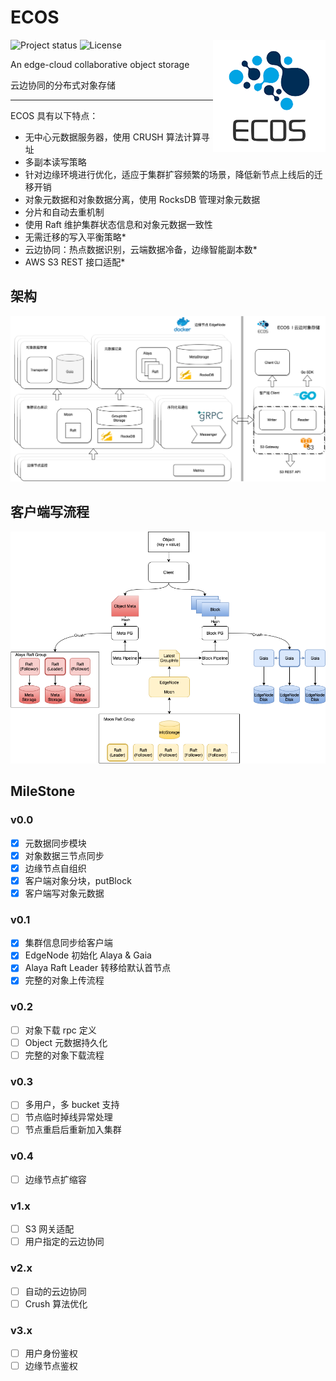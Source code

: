 ECOS
=========
<img align="right" src="./docs/pics/logo-small.png">![Project status](https://img.shields.io/badge/version-0.1.0-green.svg)
![License](https://img.shields.io/badge/license-Apache-blue)

An edge-cloud collaborative object storage

云边协同的分布式对象存储

---

ECOS 具有以下特点：
- 无中心元数据服务器，使用 CRUSH 算法计算寻址
- 多副本读写策略
- 针对边缘环境进行优化，适应于集群扩容频繁的场景，降低新节点上线后的迁移开销
- 对象元数据和对象数据分离，使用 RocksDB 管理对象元数据
- 分片和自动去重机制
- 使用 Raft 维护集群状态信息和对象元数据一致性
- 无需迁移的写入平衡策略*
- 云边协同：热点数据识别，云端数据冷备，边缘智能副本数*
- AWS S3 REST 接口适配*


## 架构
![ecos-struct](./docs/pics/ecos-struct.png)

## 客户端写流程
![ecos-write](./docs/pics/ecos-write.png)

## MileStone

### v0.0

- [x] 元数据同步模块
- [x] 对象数据三节点同步
- [x] 边缘节点自组织
- [x] 客户端对象分块，putBlock
- [x] 客户端写对象元数据

### v0.1

- [x] 集群信息同步给客户端
- [x] EdgeNode 初始化 Alaya & Gaia
- [x] Alaya Raft Leader 转移给默认首节点
- [x] 完整的对象上传流程

### v0.2

- [ ] 对象下载 rpc 定义
- [ ] Object 元数据持久化
- [ ] 完整的对象下载流程

### v0.3

- [ ] 多用户，多 bucket 支持
- [ ] 节点临时掉线异常处理
- [ ] 节点重启后重新加入集群

### v0.4

- [ ] 边缘节点扩缩容

### v1.x

- [ ] S3 网关适配
- [ ] 用户指定的云边协同

### v2.x

- [ ] 自动的云边协同
- [ ] Crush 算法优化

### v3.x

- [ ] 用户身份鉴权
- [ ] 边缘节点鉴权
